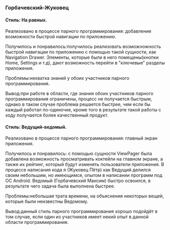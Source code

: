 ### Горбачевский-Жуковец

#### Стиль: На равных.

Реализовано в процессе парного программирования: добавление возможности быстрой навигации по приложению.

Получилось и понравилось:получилось реализовать возможножность быстрой навигации по приложению с помощью такой сущности, как Navigation Drawer. Элементы, которые были в него помещены(кнопки Home, Settings и т.д), дают возможность перейти в "ключевые" разделы приложения.

Проблемы:нехватка знаний у обоих участников парного программирования.

Вывод:при работе в области, где знания обоих участников парного программирования ограничены, процесс не получается быстрым, однако в таком случае проблема решается быстрее, чем если бы каждый работал по-одиночке, кроме того в результате такой работы с ходу получается более качественный продукт.



#### Стиль: Ведущий-ведомый.

Реализовано в процессе парного программирования: главный экран приложения.

Получилось и понравилось: с помощью сущности ViewPager была добавлена возможность просматривать коктейли на главном экране, а также их рейтинг, который будут изменять пользователи приложения. В процессе написания кода я (Жуковец Пётр) как Ведущий делился своим небольшим, но имеющимся, опытом в написании программ под ОС Android. Ведомый (Горбачевский Максим) быстро освоился, в результате чего задача была выполнена быстрее.

Проблемы:небольшая трата времени, на объяснения некоторых вещей, которые были неизвестны Ведомому.

Вывод:данный стиль парного программирования хорошо подойдёт в том случае, если один из участников имеет некий опыт в данной области программирования.